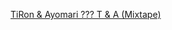 ---
layout: post
wordpress_id: 1142
wordpress_url: http://noesbueno.com/archives/1142
date: '2011-06-03 13:01:13 -0500'
date_gmt: '2011-06-03 18:01:13 -0500'
body: |
  <p><a href="http://www.absolut-ism.com/?p=4140">TiRon &amp; Ayomari ??? T &amp; A (Mixtape)</a></p>
---